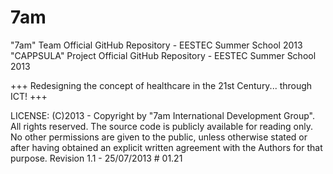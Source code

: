 7am
===

"7am" Team Official GitHub Repository - EESTEC Summer School 2013
"CAPPSULA" Project Official GitHub Repository - EESTEC Summer School 2013

+++ Redesigning the concept of healthcare in the 21st Century... through ICT! +++

LICENSE: (C)2013 - Copyright by "7am International Development Group". All rights reserved. The source code is publicly available for reading only. No other permissions are given to the public, unless otherwise stated or after having obtained an explicit written agreement with the Authors for that purpose.
Revision 1.1 - 25/07/2013 # 01.21
